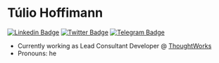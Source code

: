 # Túlio Hoffimann

[![Linkedin Badge](https://img.shields.io/badge/-LinkedIn-blue?style=flat-square&logo=Linkedin&logoColor=white&link=https://www.linkedin.com/in/tuliohmendes/)](https://www.linkedin.com/in/tuliohmendes/)
[![Twitter Badge](https://img.shields.io/badge/-Twitter-1ca0f1?style=flat-square&labelColor=1ca0f1&logo=twitter&logoColor=white&link=https://twitter.com/tuliohmendes)](https://twitter.com/tuliohmendes)
[![Telegram Badge](https://img.shields.io/badge/-Telegram-1ca0f1?style=flat-square&labelColor=1ca0f1&logo=telegram&logoColor=white&link=https://t.me/tuliohmendes)](https://t.me/tuliohmendes)

- Currently working as Lead Consultant Developer @ [ThoughtWorks](https://www.thoughtworks.com/)
- Pronouns: he
